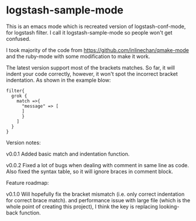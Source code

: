 # logstash-sample-mode
This is an emacs mode which is recreated version of logstash-conf-mode, for logstash filter.
I call it logstash-sample-mode so people won't get confused.

I took majority of the code from https://github.com/inlinechan/qmake-mode and the ruby-mode with some modification to make it work.

The latest version support most of the brackets matches. 
So far, it will indent your code correctly, however, it won't spot the incorrect bracket indentation.
As shown in the example blow: 

    filter{
      grok {
        match =>{
          "message" => [
          ]
          }
        ]
      }
    }

Version notes:

v0.0.1 Added basic match and indentation function.

v0.0.2 Fixed a lot of bugs when dealing with comment in same line as code. Also fixed the syntax table, so it will ignore braces in comment block.

Feature roadmap:

v0.1.0 Will hopefully fix the bracket mismatch (i.e. only correct indentation for correct brace match). and performance issue with large file (which is the whole point of creating this project), I think the key is replacing looking-back function.
